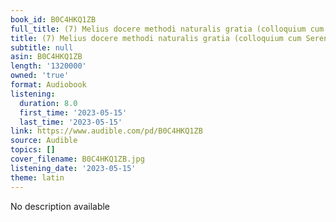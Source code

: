 ```yaml
---
book_id: B0C4HKQ1ZB
full_title: (7) Melius docere methodi naturalis gratia (colloquium cum Serena Vinaccia)
title: (7) Melius docere methodi naturalis gratia (colloquium cum Serena Vinaccia)
subtitle: null
asin: B0C4HKQ1ZB
length: '1320000'
owned: 'true'
format: Audiobook
listening:
  duration: 8.0
  first_time: '2023-05-15'
  last_time: '2023-05-15'
link: https://www.audible.com/pd/B0C4HKQ1ZB
source: Audible
topics: []
cover_filename: B0C4HKQ1ZB.jpg
listening_date: '2023-05-15'
theme: latin
---
```

No description available








































